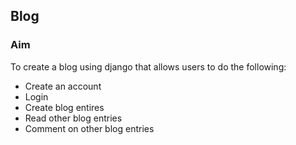 ## Blog
### Aim
To create a blog using django that allows users to do the following:
- Create an account
- Login
- Create blog entires
- Read other blog entries
- Comment on other blog entries
